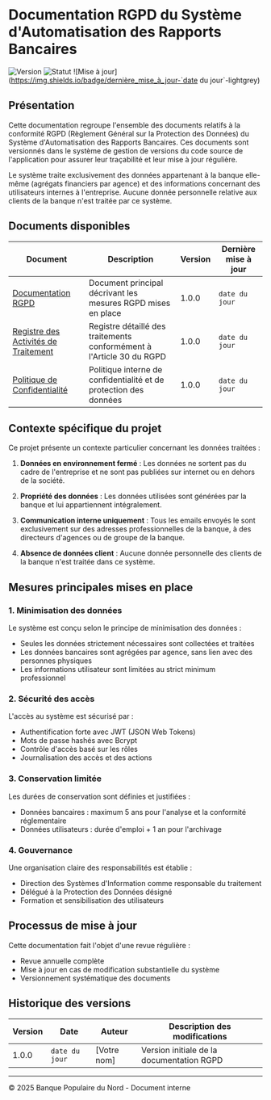 # Documentation RGPD du Système d'Automatisation des Rapports Bancaires

![Version](https://img.shields.io/badge/version-1.0.0-blue)
![Statut](https://img.shields.io/badge/statut-validé-green)
![Mise à jour](https://img.shields.io/badge/dernière_mise_à_jour-`date du jour`-lightgrey)

## Présentation

Cette documentation regroupe l'ensemble des documents relatifs à la conformité RGPD (Règlement Général sur la Protection des Données) du Système d'Automatisation des Rapports Bancaires. Ces documents sont versionnés dans le système de gestion de versions du code source de l'application pour assurer leur traçabilité et leur mise à jour régulière.

Le système traite exclusivement des données appartenant à la banque elle-même (agrégats financiers par agence) et des informations concernant des utilisateurs internes à l'entreprise. Aucune donnée personnelle relative aux clients de la banque n'est traitée par ce système.

## Documents disponibles

| Document | Description | Version | Dernière mise à jour |
|----------|-------------|---------|----------------------|
| [Documentation RGPD](./RGPD_DOCUMENTATION.md) | Document principal décrivant les mesures RGPD mises en place | 1.0.0 | `date du jour` |
| [Registre des Activités de Traitement](./RGPD_REGISTRE_TRAITEMENT.md) | Registre détaillé des traitements conformément à l'Article 30 du RGPD | 1.0.0 | `date du jour` |
| [Politique de Confidentialité](./RGPD_POLITIQUE_CONFIDENTIALITE.md) | Politique interne de confidentialité et de protection des données | 1.0.0 | `date du jour` |

## Contexte spécifique du projet

Ce projet présente un contexte particulier concernant les données traitées :

1. **Données en environnement fermé** : Les données ne sortent pas du cadre de l'entreprise et ne sont pas publiées sur internet ou en dehors de la société.

2. **Propriété des données** : Les données utilisées sont générées par la banque et lui appartiennent intégralement.

3. **Communication interne uniquement** : Tous les emails envoyés le sont exclusivement sur des adresses professionnelles de la banque, à des directeurs d'agences ou de groupe de la banque.

4. **Absence de données client** : Aucune donnée personnelle des clients de la banque n'est traitée dans ce système.

## Mesures principales mises en place

### 1. Minimisation des données

Le système est conçu selon le principe de minimisation des données :
- Seules les données strictement nécessaires sont collectées et traitées
- Les données bancaires sont agrégées par agence, sans lien avec des personnes physiques
- Les informations utilisateur sont limitées au strict minimum professionnel

### 2. Sécurité des accès

L'accès au système est sécurisé par :
- Authentification forte avec JWT (JSON Web Tokens)
- Mots de passe hashés avec Bcrypt
- Contrôle d'accès basé sur les rôles
- Journalisation des accès et des actions

### 3. Conservation limitée

Les durées de conservation sont définies et justifiées :
- Données bancaires : maximum 5 ans pour l'analyse et la conformité réglementaire
- Données utilisateurs : durée d'emploi + 1 an pour l'archivage

### 4. Gouvernance

Une organisation claire des responsabilités est établie :
- Direction des Systèmes d'Information comme responsable du traitement
- Délégué à la Protection des Données désigné
- Formation et sensibilisation des utilisateurs

## Processus de mise à jour

Cette documentation fait l'objet d'une revue régulière :
- Revue annuelle complète
- Mise à jour en cas de modification substantielle du système
- Versionnement systématique des documents

## Historique des versions

| Version | Date | Auteur | Description des modifications |
|---------|------|--------|-------------------------------|
| 1.0.0 | `date du jour` | [Votre nom] | Version initiale de la documentation RGPD |

---

© 2025 Banque Populaire du Nord - Document interne 